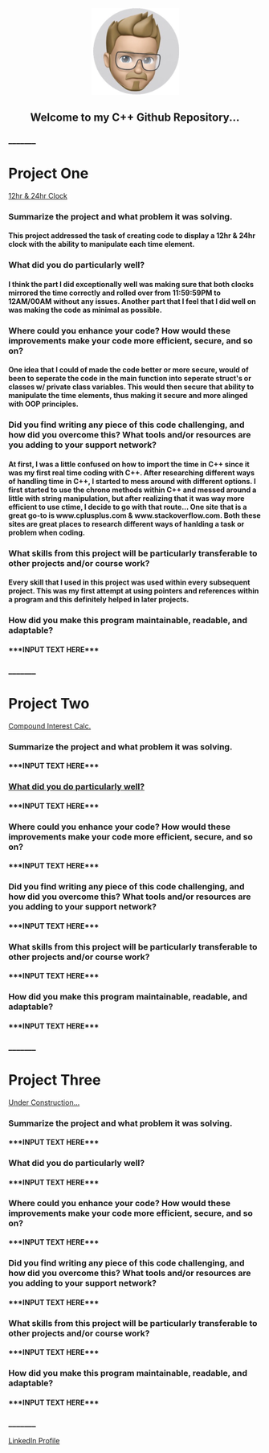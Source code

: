 <p align="center">
  <img src="https://github.com/va-nilla-gorilla/CPlusPlus/blob/main/thumbnail_IMG_0037.jpg?raw=true" width="175" title="hover text">
</p>
<h2 align="center"> Welcome to my C++ Github Repository...</h2>

<h3>_______</h3>

<h1>Project One</h1>
<a href="https://github.com/va-nilla-gorilla/CPlusPlus/tree/main/Project1/Project1/src">12hr & 24hr Clock</a>
<h3>Summarize the project and what problem it was solving.</h3>
<h4>This project addressed the task of creating code to display a 12hr & 24hr clock with the ability to manipulate each time element.</h4>
<h3>What did you do particularly well?</h3>
<h4>I think the part I did exceptionally well was making sure that both clocks mirrored the time correctly and rolled over from 11:59:59PM to 12AM/00AM without any issues. Another part that I feel that I did well on was making the code as minimal as possible.</h4>
<h3>Where could you enhance your code? How would these improvements make your code more efficient, secure, and so on?</h3>
<h4>One idea that I could of made the code better or more secure, would of been to seperate the code in the main function into seperate struct's or classes w/ private class variables. This would then secure that ability to manipulate the time elements, thus making it secure and more alinged with OOP principles.</h4>
<h3>Did you find writing any piece of this code challenging, and how did you overcome this? What tools and/or resources are you adding to your support network?</h3>
<h4>At first, I was a little confused on how to import the time in C++ since it was my first real time coding with C++. After researching different ways of handling time in C++, I started to mess around with different options. I first started to use the chrono methods within C++ and messed around a little with string manipulation, but after realizing that it was way more efficient to use ctime, I decide to go with that route... One site that is a great go-to is www.cplusplus.com & www.stackoverflow.com. Both these sites are great places to research different ways of hanlding a task or problem when coding.</h4>
<h3>What skills from this project will be particularly transferable to other projects and/or course work?</h3>
<h4>Every skill that I used in this project was used within every subsequent project. This was my first attempt at using pointers and references within a program and this definitely helped in later projects. </h4>
<h3>How did you make this program maintainable, readable, and adaptable?</h3>
<h4>***INPUT TEXT HERE***</h4>

<h3>_______</h3>

<h1>Project Two</h1>
<a href="https://github.com/va-nilla-gorilla/CPlusPlus/tree/main/Project2/Project2/src">Compound Interest Calc.</a>
<h3>Summarize the project and what problem it was solving.</h3>
<h4>***INPUT TEXT HERE***</h4>
<h3><p><u>What did you do particularly well?</u></p></h3>
<h4>***INPUT TEXT HERE***</h4>
<h3>Where could you enhance your code? How would these improvements make your code more efficient, secure, and so on?</h3>
<h4>***INPUT TEXT HERE***</h4>
<h3>Did you find writing any piece of this code challenging, and how did you overcome this? What tools and/or resources are you adding to your support network?</h3>
<h4>***INPUT TEXT HERE***</h4>
<h3>What skills from this project will be particularly transferable to other projects and/or course work?</h3>
<h4>***INPUT TEXT HERE***</h4>
<h3>How did you make this program maintainable, readable, and adaptable?</h3>
<h4>***INPUT TEXT HERE***</h4>

<h3>_______</h3>

<h1>Project Three</h1>
<a href="https://github.com/va-nilla-gorilla/CPlusPlus">Under Construction...</a>
<h3>Summarize the project and what problem it was solving.</h3>
<h4>***INPUT TEXT HERE***</h4>
<h3>What did you do particularly well?</h3>
<h4>***INPUT TEXT HERE***</h4>
<h3>Where could you enhance your code? How would these improvements make your code more efficient, secure, and so on?</h3>
<h4>***INPUT TEXT HERE***</h4>
<h3>Did you find writing any piece of this code challenging, and how did you overcome this? What tools and/or resources are you adding to your support network?</h3>
<h4>***INPUT TEXT HERE***</h4>
<h3>What skills from this project will be particularly transferable to other projects and/or course work?</h3>
<h4>***INPUT TEXT HERE***</h4>
<h3>How did you make this program maintainable, readable, and adaptable?</h3>
<h4>***INPUT TEXT HERE***</h4>

<h3>_______</h3>

<a href="https://www.linkedin.com/in/uriah-fadum-info-sec-tech-llc">LinkedIn Profile</a>
